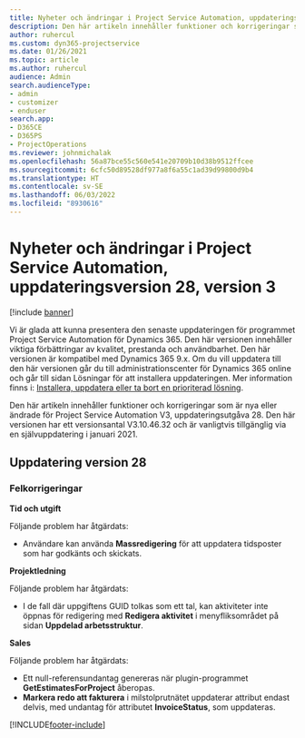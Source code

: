 ```yaml
---
title: Nyheter och ändringar i Project Service Automation, uppdateringsversion 28, version 3
description: Den här artikeln innehåller funktioner och korrigeringar som är tillgängliga i Project Service Automation uppdateringsutgåva 28, V3.
author: ruhercul
ms.custom: dyn365-projectservice
ms.date: 01/26/2021
ms.topic: article
ms.author: ruhercul
audience: Admin
search.audienceType:
- admin
- customizer
- enduser
search.app:
- D365CE
- D365PS
- ProjectOperations
ms.reviewer: johnmichalak
ms.openlocfilehash: 56a87bce55c560e541e20709b10d38b9512ffcee
ms.sourcegitcommit: 6cfc50d89528df977a8f6a55c1ad39d99800d9b4
ms.translationtype: HT
ms.contentlocale: sv-SE
ms.lasthandoff: 06/03/2022
ms.locfileid: "8930616"
---
```

# <a name="whats-new-or-changed-in-project-service-automation-update-release-28-v3"></a>Nyheter och ändringar i Project Service Automation, uppdateringsversion 28, version 3

[!include [banner](../includes/psa-now-project-operations.md)]

Vi är glada att kunna presentera den senaste uppdateringen för programmet Project Service Automation för Dynamics 365. Den här versionen innehåller viktiga förbättringar av kvalitet, prestanda och användbarhet. Den här versionen är kompatibel med Dynamics 365 9.x. Om du vill uppdatera till den här versionen går du till administrationscenter för Dynamics 365 online och går till sidan Lösningar för att installera uppdateringen. Mer information finns i: [Installera, uppdatera eller ta bort en prioriterad lösning](/power-platform/admin/install-remove-preferred-solution).

Den här artikeln innehåller funktioner och korrigeringar som är nya eller ändrade för Project Service Automation V3, uppdateringsutgåva 28. Den här versionen har ett versionsantal V3.10.46.32 och är vanligtvis tillgänglig via en självuppdatering i januari 2021.

## <a name="update-release-28"></a>Uppdatering version 28

### <a name="bug-fixes"></a>Felkorrigeringar

**Tid och utgift**

Följande problem har åtgärdats:

- Användare kan använda **Massredigering** för att uppdatera tidsposter som har godkänts och skickats.

**Projektledning**

Följande problem har åtgärdats:

- I de fall där uppgiftens GUID tolkas som ett tal, kan aktiviteter inte öppnas för redigering med **Redigera aktivitet** i menyfliksområdet på sidan **Uppdelad arbetsstruktur**.

**Sales**

Följande problem har åtgärdats:

- Ett null-referensundantag genereras när plugin-programmet **GetEstimatesForProject** åberopas.
- **Markera redo att fakturera** i milstolprutnätet uppdaterar attribut endast delvis, med undantag för attributet **InvoiceStatus**, som uppdateras.



[!INCLUDE[footer-include](../includes/footer-banner.md)]
